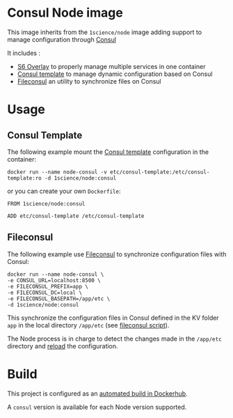 # Consul Node image

This image inherits from the ```1science/node``` image adding support to manage configuration through [Consul](https://consul.io/)

It includes : 
  - [S6 Overlay](https://github.com/just-containers/s6-overlay) to properly manage multiple services in one container
  - [Consul template](https://github.com/hashicorp/consul-template) to manage dynamic configuration based on Consul
  - [Fileconsul](https://github.com/foostan/fileconsul) an utility to synchronize files on Consul

# Usage

## Consul Template

The following example mount the [Consul template](https://github.com/hashicorp/consul-template) configuration in the container: 

```
docker run --name node-consul -v etc/consul-template:/etc/consul-template:ro -d 1science/node:consul

```

or you can create your own ```Dockerfile```:

```
FROM 1science/node:consul

ADD etc/consul-template /etc/consul-template
```

## Fileconsul

The following example use [Fileconsul](https://github.com/foostan/fileconsul) to synchronize configuration files with Consul: 

```
docker run --name node-consul \ 
-e CONSUL_URL=localhost:8500 \
-e FILECONSUL_PREFIX=app \
-e FILECONSUL_DC=local \
-e FILECONSUL_BASEPATH=/app/etc \
-d 1science/node:consul
```

This synchronize the configuration files in Consul defined in the KV folder ```app``` in the local directory ```/app/etc``` (see [fileconsul script](etc/periodic/1min/fileconsul)).

The Node process is in charge to detect the changes made in the ```/app/etc``` directory and [reload](http://stackoverflow.com/questions/1972242/auto-reload-of-files-in-node-js) the configuration.

# Build

This project is configured as an [automated build in Dockerhub](https://hub.docker.com/r/1science/node/). 

A ```consul``` version is available for each Node version supported.